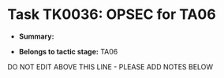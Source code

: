 # Task TK0036: OPSEC for TA06

* **Summary:** 

* **Belongs to tactic stage:** TA06

DO NOT EDIT ABOVE THIS LINE - PLEASE ADD NOTES BELOW